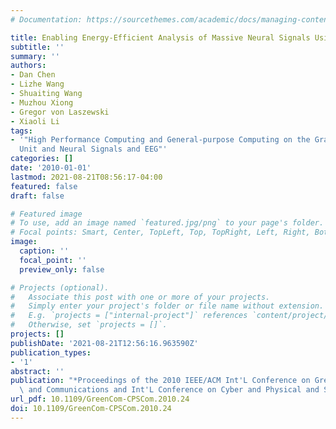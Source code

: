 ```yaml
---
# Documentation: https://sourcethemes.com/academic/docs/managing-content/

title: Enabling Energy-Efficient Analysis of Massive Neural Signals Using GPGPU
subtitle: ''
summary: ''
authors:
- Dan Chen
- Lizhe Wang
- Shuaiting Wang
- Muzhou Xiong
- Gregor von Laszewski
- Xiaoli Li
tags:
- '"High Performance Computing and General-purpose Computing on the Graphics Processing
  Unit and Neural Signals and EEG"'
categories: []
date: '2010-01-01'
lastmod: 2021-08-21T08:56:17-04:00
featured: false
draft: false

# Featured image
# To use, add an image named `featured.jpg/png` to your page's folder.
# Focal points: Smart, Center, TopLeft, Top, TopRight, Left, Right, BottomLeft, Bottom, BottomRight.
image:
  caption: ''
  focal_point: ''
  preview_only: false

# Projects (optional).
#   Associate this post with one or more of your projects.
#   Simply enter your project's folder or file name without extension.
#   E.g. `projects = ["internal-project"]` references `content/project/deep-learning/index.md`.
#   Otherwise, set `projects = []`.
projects: []
publishDate: '2021-08-21T12:56:16.963590Z'
publication_types:
- '1'
abstract: ''
publication: "*Proceedings of the 2010 IEEE/ACM Int'L Conference on Green Computing\
  \ and Communications and Int'L Conference on Cyber and Physical and Social Computing*"
url_pdf: 10.1109/GreenCom-CPSCom.2010.24
doi: 10.1109/GreenCom-CPSCom.2010.24
---
```

